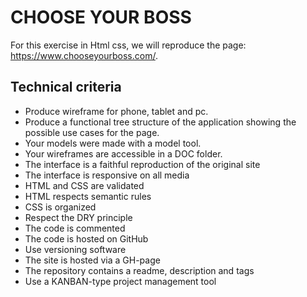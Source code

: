 # CHOOSE YOUR BOSS

For this exercise in Html css, we will reproduce the page: https://www.chooseyourboss.com/. 

## Technical criteria

* Produce wireframe for phone, tablet and pc.
* Produce a functional tree structure of the application showing the possible use cases for the page.
* Your models were made with a model tool.
* Your wireframes are accessible in a DOC folder.
* The interface is a faithful reproduction of the original site
* The interface is responsive on all media
* HTML and CSS are validated
* HTML respects semantic rules
* CSS is organized
* Respect the DRY principle
* The code is commented
* The code is hosted on GitHub
* Use versioning software
* The site is hosted via a GH-page
* The repository contains a readme, description and tags
* Use a KANBAN-type project management tool
